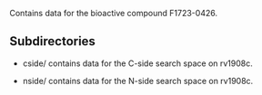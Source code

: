 Contains data for the bioactive compound F1723-0426.

## Subdirectories

- cside/ contains data for the C-side search space on rv1908c.

- nside/ contains data for the N-side search space on rv1908c.

